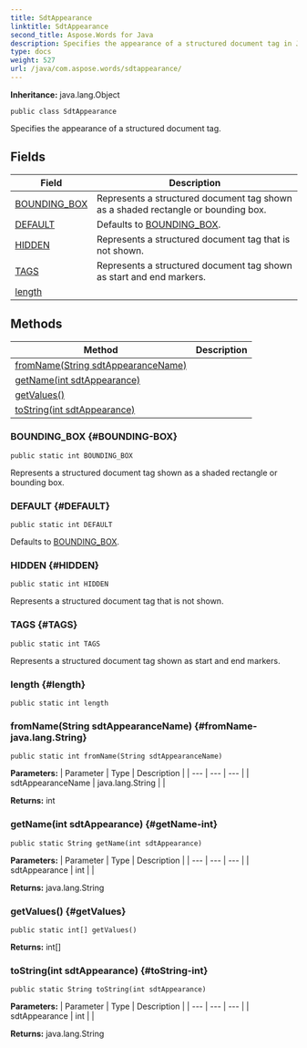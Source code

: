 ```yaml
---
title: SdtAppearance
linktitle: SdtAppearance
second_title: Aspose.Words for Java
description: Specifies the appearance of a structured document tag in Java.
type: docs
weight: 527
url: /java/com.aspose.words/sdtappearance/
---
```


**Inheritance:**
java.lang.Object
```
public class SdtAppearance
```

Specifies the appearance of a structured document tag.
## Fields

| Field | Description |
| --- | --- |
| [BOUNDING_BOX](#BOUNDING-BOX) | Represents a structured document tag shown as a shaded rectangle or bounding box. |
| [DEFAULT](#DEFAULT) | Defaults to [BOUNDING\_BOX](../../com.aspose.words/sdtappearance/\#BOUNDING-BOX). |
| [HIDDEN](#HIDDEN) | Represents a structured document tag that is not shown. |
| [TAGS](#TAGS) | Represents a structured document tag shown as start and end markers. |
| [length](#length) |  |
## Methods

| Method | Description |
| --- | --- |
| [fromName(String sdtAppearanceName)](#fromName-java.lang.String) |  |
| [getName(int sdtAppearance)](#getName-int) |  |
| [getValues()](#getValues) |  |
| [toString(int sdtAppearance)](#toString-int) |  |
### BOUNDING_BOX {#BOUNDING-BOX}
```
public static int BOUNDING_BOX
```


Represents a structured document tag shown as a shaded rectangle or bounding box.

### DEFAULT {#DEFAULT}
```
public static int DEFAULT
```


Defaults to [BOUNDING\_BOX](../../com.aspose.words/sdtappearance/\#BOUNDING-BOX).

### HIDDEN {#HIDDEN}
```
public static int HIDDEN
```


Represents a structured document tag that is not shown.

### TAGS {#TAGS}
```
public static int TAGS
```


Represents a structured document tag shown as start and end markers.

### length {#length}
```
public static int length
```


### fromName(String sdtAppearanceName) {#fromName-java.lang.String}
```
public static int fromName(String sdtAppearanceName)
```




**Parameters:**
| Parameter | Type | Description |
| --- | --- | --- |
| sdtAppearanceName | java.lang.String |  |

**Returns:**
int
### getName(int sdtAppearance) {#getName-int}
```
public static String getName(int sdtAppearance)
```




**Parameters:**
| Parameter | Type | Description |
| --- | --- | --- |
| sdtAppearance | int |  |

**Returns:**
java.lang.String
### getValues() {#getValues}
```
public static int[] getValues()
```




**Returns:**
int[]
### toString(int sdtAppearance) {#toString-int}
```
public static String toString(int sdtAppearance)
```




**Parameters:**
| Parameter | Type | Description |
| --- | --- | --- |
| sdtAppearance | int |  |

**Returns:**
java.lang.String
